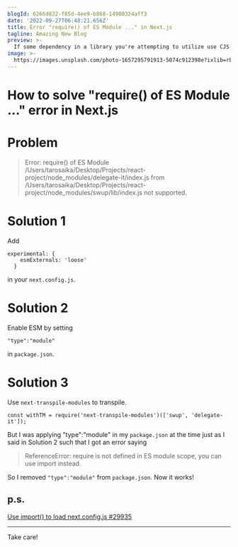 ```yaml
---
blogId: 6266d832-f85d-4ee9-b868-14900324aff3
date: '2022-09-27T06:48:21.656Z'
title: Error "require() of ES Module ..." in Next.js
tagline: Amazing New Blog
preview: >-
  If some dependency in a library you're attempting to utilize use CJS in Next.js, modify some configuration!
image: >-
  https://images.unsplash.com/photo-1657295791913-5074c912398e?ixlib=rb-1.2.1&ixid=MnwxMjA3fDB8MHxwaG90by1wYWdlfHx8fGVufDB8fHx8&auto=format&fit=crop&w=996&q=80
---
```


# How to solve "require() of ES Module ..." error in Next.js

# Problem
> Error: require() of ES Module /Users/tarosaika/Desktop/Projects/react-project/node_modules/delegate-it/index.js from /Users/tarosaika/Desktop/Projects/react-project/node_modules/swup/lib/index.js not supported. 

# Solution 1
Add
```
experimental: {
    esmExternals: 'loose'
  }
```
in your `next.config.js`.


# Solution 2
Enable ESM by setting
```
"type":"module"
```
in `package.json`.


# Solution 3
Use `next-transpile-modules` to transpile.
```
const withTM = require('next-transpile-modules')(['swup', 'delegate-it']);
```
But I was applying "type":"module" in my `package.json` at the time just as I said in Solution 2 such that I got an error saying
> ReferenceError: require is not defined in ES module scope, you can use import instead.

So I removed `"type":"module"` from `package.json`. Now it works!


## p.s.
[Use import() to load next.config.js #29935](https://github.com/vercel/next.js/pull/29935)

---

Take care!

